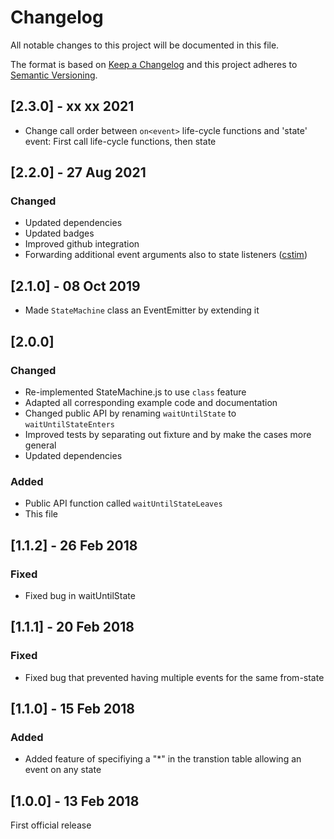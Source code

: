 # Changelog

All notable changes to this project will be documented in this file.

The format is based on [Keep a Changelog](http://keepachangelog.com/en/1.0.0/)
and this project adheres to [Semantic Versioning](http://semver.org/spec/v2.0.0.html).

## [2.3.0] - xx xx 2021

- Change call order between `on<event>` life-cycle functions and 'state' event:
  First call life-cycle functions, then state

## [2.2.0] - 27 Aug 2021

### Changed

- Updated dependencies
- Updated badges
- Improved github integration
- Forwarding additional event arguments also to state listeners ([cstim](https://github.com/heisenware/fsm-async/commits?author=cstim))

## [2.1.0] - 08 Oct 2019

- Made `StateMachine` class an EventEmitter by extending it

## [2.0.0]

### Changed

- Re-implemented StateMachine.js to use `class` feature
- Adapted all corresponding example code and documentation
- Changed public API by renaming `waitUntilState` to `waitUntilStateEnters`
- Improved tests by separating out fixture and by make the cases more general
- Updated dependencies

### Added

- Public API function called `waitUntilStateLeaves`
- This file

## [1.1.2] - 26 Feb 2018

### Fixed

- Fixed bug in waitUntilState

## [1.1.1] - 20 Feb 2018

### Fixed

- Fixed bug that prevented having multiple events for the same from-state

## [1.1.0] - 15 Feb 2018

### Added

- Added feature of specifiying a "*" in the transtion table allowing an event on
  any state

## [1.0.0] - 13 Feb 2018

First official release
